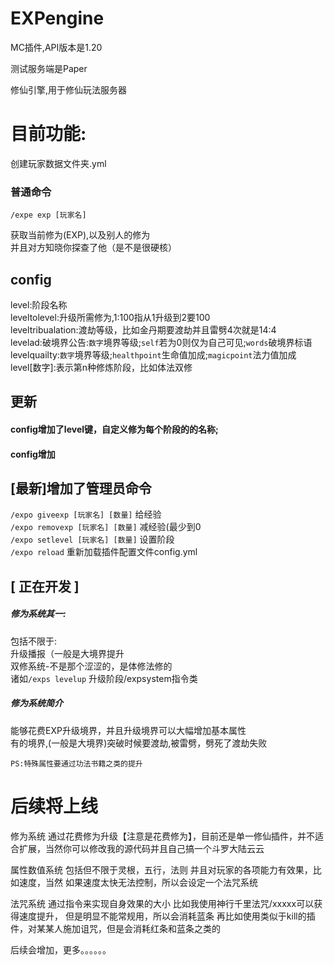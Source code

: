 # EXPengine

MC插件,API版本是1.20

测试服务端是Paper

修仙引擎,用于修仙玩法服务器


# 目前功能:

创建玩家数据文件夹.yml

### 普通命令<br>
`/expe exp [玩家名]`<br>

获取当前修为(EXP),以及别人的修为<br>
并且对方知晓你探查了他（是不是很硬核）<br>

## config
level:阶段名称<br>
leveltolevel:升级所需修为,1:100指从1升级到2要100<br>
leveltribualation:渡劫等级，比如金丹期要渡劫并且雷劈4次就是14:4<br>
levelad:破境界公告:`数字`境界等级;`self`若为0则仅为自己可见;`words`破境界标语<br>
levelquailty:`数字`境界等级;`healthpoint`生命值加成;`magicpoint`法力值加成<br>
level[数字]:表示第n种修炼阶段，比如体法双修
## 更新
#### config增加了level键，自定义修为每个阶段的的名称;
#### config增加
## [最新]增加了管理员命令
`/expo giveexp [玩家名] [数量]` 给经验<br>
`/expo removexp [玩家名] [数量]` 减经验(最少到0<br>
`/expo setlevel [玩家名] [数量]` 设置阶段<br>
`/expo reload` 重新加载插件配置文件config.yml
## [ 正在开发 ]
##### 修为系统其一:
包括不限于:<br>
升级播报（一般是大境界提升<br>
双修系统-不是那个涩涩的，是体修法修的<br>
诸如`/exps levelup` 升级阶段/expsystem指令类<br>
##### 修为系统简介
能够花费EXP升级境界，并且升级境界可以大幅增加基本属性<br>
有的境界,(一般是大境界)突破时候要渡劫,被雷劈，劈死了渡劫失败<br>

`PS:特殊属性要通过功法书籍之类的提升`
# 后续将上线

修为系统
通过花费修为升级【注意是花费修为】，目前还是单一修仙插件，并不适合扩展，当然你可以修改我的源代码并且自己搞一个斗罗大陆云云

属性数值系统
包括但不限于灵根，五行，法则
并且对玩家的各项能力有效果，比如速度，当然
如果速度太快无法控制，所以会设定一个法咒系统

法咒系统
通过指令来实现自身效果的大小
比如我使用神行千里法咒/xxxxx可以获得速度提升，
但是明显不能常规用，所以会消耗蓝条
再比如使用类似于kill的插件，对某某人施加诅咒，但是会消耗红条和蓝条之类的

后续会增加，更多。。。。。。
